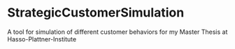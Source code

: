 # StrategicCustomerSimulation
A tool for simulation of different customer behaviors for my Master Thesis at Hasso-Plattner-Institute
